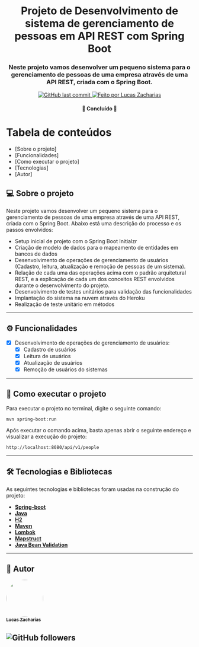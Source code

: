 <h1 align="center">
      Projeto de Desenvolvimento de sistema de gerenciamento de pessoas em API REST com Spring Boot 
</h1>

<h3 align="center">
   Neste projeto vamos desenvolver um pequeno sistema para o gerenciamento de pessoas de uma empresa através de uma API REST, criada com o Spring Boot.
</h3>

<p align="center">
  
  <a href="https://github.com/lucaszacharias/personapi_lucas/commits/main">
    <img alt="GitHub last commit" src="https://img.shields.io/badge/last%20commit-2021-red">
  </a>

  <a href="https://github.com/lucaszacharias">
    <img alt="Feito por Lucas Zacharias" src="https://img.shields.io/badge/feito%20por-Lucas%20Zacharias-brightgreen">
  </a>
 
</p>

<h4 align="center">
	🚧  Concluído  🚧
</h4>

Tabela de conteúdos
=================
<!--ts-->
   * [Sobre o projeto]
   * [Funcionalidades]
   * [Como executar o projeto]
   * [Tecnologias]
   * [Autor]
<!--te-->

## 💻 Sobre o projeto

Neste projeto vamos desenvolver um pequeno sistema para o gerenciamento de pessoas de uma empresa através de uma API REST, criada com o Spring Boot.
Abaixo está uma descrição do processo e os passos envolvidos:

* Setup inicial de projeto com o Spring Boot Initialzr 
* Criação de modelo de dados para o mapeamento de entidades em bancos de dados
* Desenvolvimento de operações de gerenciamento de usuários (Cadastro, leitura, atualização e remoção de pessoas de um sistema).
* Relação de cada uma das operações acima com o padrão arquitetural REST, e a explicação de cada um dos conceitos REST envolvidos durante o desenvolvimento do projeto.
* Desenvolvimento de testes unitários para validação das funcionalidades
* Implantação do sistema na nuvem através do Heroku
* Realização de teste unitário em métodos 

---

## ⚙️ Funcionalidades

- [x] Desenvolvimento de operações de gerenciamento de usuários:
  - [x] Cadastro de usuários
  - [x] Leitura de usuários
  - [x] Atualização de usuários
  - [x] Remoção de usuários do sistemas 

---

## 🚀 Como executar o projeto

Para executar o projeto no terminal, digite o seguinte comando:

```shell script
mvn spring-boot:run 
```

Após executar o comando acima, basta apenas abrir o seguinte endereço e visualizar a execução do projeto:

```
http://localhost:8080/api/v1/people
```

---

## 🛠 Tecnologias e Bibliotecas 

As seguintes tecnologias e bibliotecas foram usadas na construção do projeto:

-   **[Spring-boot](https://spring.io/projects/spring-boot)**
-   **[Java](https://www.java.com/en/)**
-   **[H2](https://www.h2database.com/html/main.html)**
-   **[Maven](https://maven.apache.org/download.cgi#:~:text=Downloading%20Apache%20Maven%203.8.3,dlcdn.apache.org%2F.)**
-   **[Lombok](https://projectlombok.org/)**
-   **[Mapstruct](https://mapstruct.org/)**
-   **[Java Bean Validation](https://beanvalidation.org/)**
---


## 🦸 Autor

<a href="https://github.com/lucaszacharias">
 <img style="border-radius: 50%;" src="https://imgur.com/a/nG1Xopu" width="100px;" alt=""/>
 <br />
 <sub><b>Lucas Zacharias</b></sub></a> <a href="https://github.com/lucaszacharias" title="Lucas Zacharias"></a>
 <br />

![GitHub followers](https://img.shields.io/github/followers/lucaszacharias?style=social) 
---
